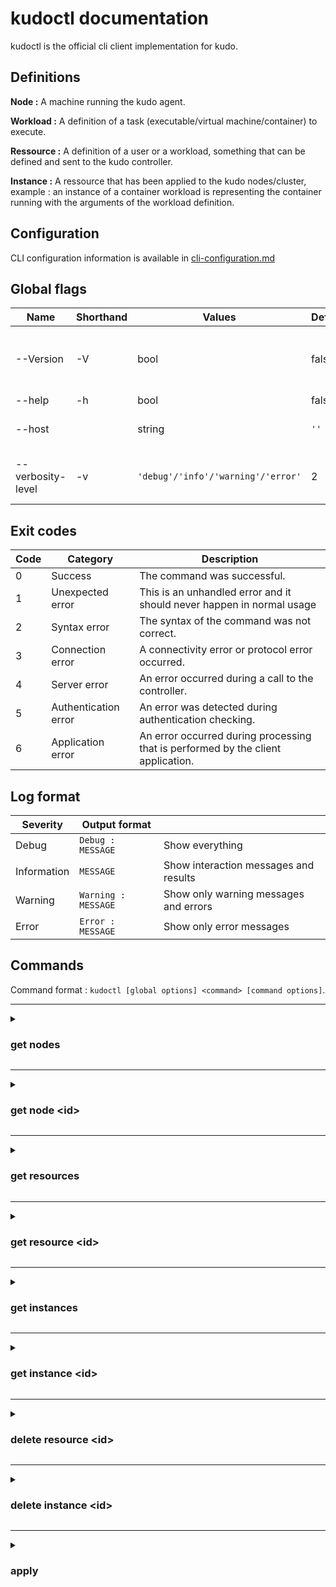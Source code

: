 # kudoctl documentation

kudoctl is the official cli client implementation for kudo.

## Definitions

**Node :** A machine running the kudo agent.

**Workload :** A definition of a task (executable/virtual machine/container) to execute.

**Ressource :** A definition of a user or a workload, something that can be defined and sent to the kudo controller.

**Instance :** A ressource that has been applied to the kudo nodes/cluster, example : an instance of a container workload is representing the container running with the arguments of the workload definition.

## Configuration 

CLI configuration information is available in [cli-configuration.md](cli-configuration.md)

## Global flags

| Name              | Shorthand | Values                             | Default | Description                                                                       |
| ----------------- | --------- | ---------------------------------- | ------- | --------------------------------------------------------------------------------- |
| --Version         | -V        | bool                               | false   | output the version of the client with the format : `v.major.minor.patch` (semver) |
| --help            | -h        | bool                               | false   | display the help text.                                                            |
| --host            |           | string                             | `''`    | specify the ip of the control plane to connect to.                                |
| --verbosity-level | -v        | `'debug'/'info'/'warning'/'error'` | 2       | Set the verbosity level of the execution, see **Log format** section              |

## Exit codes

| Code | Category             | Description                                                                      |
| ---- | -------------------- | -------------------------------------------------------------------------------- |
| 0    | Success              | The command was successful.                                                      |
| 1    | Unexpected error     | This is an unhandled error and it should never happen in normal usage            |
| 2    | Syntax error         | The syntax of the command was not correct.                                       |
| 3    | Connection error     | A connectivity error or protocol error occurred.                                 |
| 4    | Server error         | An error occurred during a call to the controller.                               |
| 5    | Authentication error | An error was detected during authentication checking.                            |
| 6    | Application error    | An error occurred during processing that is performed by the client application. |

## Log format

| Severity    | Output format       |                                       |
| ----------- | ------------------- | ------------------------------------- |
| Debug       | `Debug : MESSAGE`   | Show everything                       |
| Information | `MESSAGE`           | Show interaction messages and results |
| Warning     | `Warning : MESSAGE` | Show only warning messages and errors |
| Error       | `Error : MESSAGE`   | Show only error messages              |

## Commands

Command format : `kudoctl [global options] <command> [command options]`.

---
<details> <summary><h3>get nodes</h3> </summary>

Get a list of the nodes registered to the control plane.

**Flags** :

| Name      | Shorthand | Values                                                         | Default            | Description                                                                                                                                                      |
| --------- | --------- | -------------------------------------------------------------- | ------------------ | ---------------------------------------------------------------------------------------------------------------------------------------------------------------- |
| --help    | -h        |                                                                | false              | show help of the function.                                                                                                                                       |
| --format  | -F        | `"json"`, `"human_readable"`,`"yaml"`, `"delimit <character>"` | `"human_readable"` | Specifies the format of the output.                                                                                                                              |
| --verbose | -v        |                                                                | false              | Specifies whether to enable verbose mode. Use the default value of off to disable verbose mode. This option is the default value. Use on to enable verbose mode. |
| --page    | -p        |                                                                | false              | Specifies whether to display one page of text at a time or all text at one time.                                                                                 |
| --rows    | -r        | integer                                                        | 24                 | Specifies the number of rows per page to display when the **-p** parameter is on. You can specify a value in the range 1 - 100.                                  |
| --header  | -h        |                                                                | true               | Specifies whether to display the table header. Use the default value of on to display the table header. Use off to hide the table header.                        |

**Example:**

```bash
kudoctl get nodes
```

</details>

---

<details> <summary><h3>get node &lt;id&gt; </h3></summary>

Get detailed information about a node.

**Arguments** :

`id` : the id of the node

**Flags** :

| Name     | Shorthand | Values                                                          | Default            | Description                         |
| -------- | --------- | --------------------------------------------------------------- | ------------------ | ----------------------------------- |
| --help   | -h        |                                                                 | false              | show help of the function.          |
| --format | -F        | `"json"`,`"human_readable"`,  `"yaml"`, `"delimit <character>"` | `"human_readable"` | Specifies the format of the output. |

**Example:**

```bash
kudoctl get node id6875
```

</details>

---

<details> <summary><h3>get resources</h3></summary>

Get a list of the resources, the structure is described here : [resource.md](./resource.md).

**Flags** :

| Name     | Shorthand | Values                                                         | Default            | Description                                                                                                                               |
| -------- | --------- | -------------------------------------------------------------- | ------------------ | ----------------------------------------------------------------------------------------------------------------------------------------- |
| --help   | -h        |                                                                | false              | show help of the function.                                                                                                                |
| --format | -F        | `"json"`, `"human_readable"`,`"yaml"`, `"delimit <character>"` | `"human_readable"` | Specifies the format of the output.                                                                                                       |
| --page   | -p        |                                                                | false              | Specifies whether to display one page of text at a time or all text at one time.                                                          |
| --rows   | -r        | integer                                                        | 24                 | Specifies the number of rows per page to display when the **-p** parameter is on. You can specify a value in the range 1 - 100.           |
| --header | -h        |                                                                | true               | Specifies whether to display the table header. Use the default value of on to display the table header. Use off to hide the table header. |

**Example:**

```bash
kudoctl get resources
```

</details>

---

<details> <summary><h3>get resource &lt;id&gt;</h3></summary>

This function returns the definition of a resource with the specified `id`.

**Arguments :**  

`id` : the id of the instance.

**Flags :**  

| Name     | Shorthand | Values                               | Default            | Description                                                            |
| -------- | --------- | ------------------------------------ | ------------------ | ---------------------------------------------------------------------- |
| --format |           | `"json"`,`"human_readable"`,`"yaml"` | `"human_readable"` | The output format of the resource definition,  yml is the same as yaml |
| --help   | -h        |                                      | false              | show help of the function.                                             |

**Example:**

```bash
kudoctl get resource id87967
```
  
</details>

---

<details> <summary><h3>get instances</h3></summary>

Get the list of instances and the name of the resource.

**Flags** :

| Name      | Shorthand | Values                                                         | Default            | Description                                                                                                                                                      |
| --------- | --------- | -------------------------------------------------------------- | ------------------ | ---------------------------------------------------------------------------------------------------------------------------------------------------------------- |
| --help    | -h        |                                                                | false              | show help of the function.                                                                                                                                       |
| --format  | -F        | `"json"`, `"yaml"`,`"human_readable"`, `"delimit <character>"` | `"human_readable"` | Specifies the format of the output.                                                                                                                              |
| --verbose | -v        |                                                                | false              | Specifies whether to enable verbose mode. Use the default value of off to disable verbose mode. This option is the default value. Use on to enable verbose mode. |
| --page    | -p        |                                                                | false              | Specifies whether to display one page of text at a time or all text at one time.                                                                                 |
| --rows    | -r        | integer                                                        | 24                 | Specifies the number of rows per page to display when the **-p** parameter is on. You can specify a value in the range 1 - 100.                                  |
| --header  | -h        |                                                                | true               | Specifies whether to display the table header. Use the default value of on to display the table header. Use off to hide the table header.                        |

**Example:**

```bash
kudoctl get instances
```

</details>

---

<details> <summary><h3>get instance &lt;id&gt;</h3></summary>

Get details about the instance.

**Arguments** :

`id` : the id of the instance

**Flags :**  

| Name     | Shorthand | Values                               | Default            | Description                                                            |
| -------- | --------- | ------------------------------------ | ------------------ | ---------------------------------------------------------------------- |
| --format |           | `"json"`,`"human_readable"`,`"yaml"` | `"human_readable"` | The output format of the resource definition,  yml is the same as yaml |
| --help   | -h        |                                      | false              | show help of the function.                                             |

**Example:**

```bash
kudoctl get instance id9878
```

</details>
  
---

<details> <summary><h3>delete resource &lt;id&gt;</h3></summary>

Delete a resource definition and all the instances of this resource. On success the command outputs no information.

**Arguments** :

`id` : the id of the resource

**Flags :**  

| Name   | Shorthand | Values | Default | Description                |
| ------ | --------- | ------ | ------- | -------------------------- |
| --help | -h        |        | false   | show help of the function. |

**Example:**

```bash
kudoctl delete resource id8989
```

</details>

---

<details> <summary><h3>delete instance &lt;id&gt;</h3></summary>

Delete and stop an instance. On success the command outputs no information.

**Arguments** :

`id` : the id of the instance.

**Example:**

```bash
kudoctl delete instance id9898
```
  
</details>

---

<details> <summary><h3>apply</h3></summary>

Create a resource definition and instanciate it. By default if a resource with the same name exists, the resource will be updated, add the `--no-update` flag if you don’t want this behavior.

**Arguments :**

`kind` : the kind of the resource, possible values :

- workload

**Flags** :

| Name        | Shorthand | Values | Default      | Description                                             |
| ----------- | --------- | ------ | ------------ | ------------------------------------------------------- |
| --file      | -f        | Path   | `""`         | add resource definition from file.                      |
| --no-update |           | bool   | false        | If the resource already exists, don’t update it         |
| --name      |           | string | `""`         | set the name of the resource                            |
| --help      | -h        |        | false        | show help of the function.                              |
| --kind      | -k        | string | `"workload"` | set the kind of the ressource to create and instanciate |

**Kind specific flags :**

*workload :*

| Name             | Shorthand | Values   | Default       | Description                                                                           |
| ---------------- | --------- | -------- | ------------- | ------------------------------------------------------------------------------------- |
| --type           |           | string   | `"container"` | workload type                                                                         |
| --uri            |           | string   | `""`          | the uri                                                                               |
| --resources-cpu  |           | integer  | 1             | the cpu amount                                                                        |
| --resources-ram  |           | integer  | 50            | the ram amount      (MB)                                                              |
| --resources-disk |           | integer  | 1             | the disk size (GB)                                                                    |
| --port           | -p        | []string | []            | ports binding list, use multiple times to add multiple elements to the array          |
| --environment    |           | []string | []            | environment variables list, use multiple times to add multiple elements  to the array |

**Examples :**

- Add resource from file

  ```sh
  kudoctl apply -f workload.yml
  ```

</details>